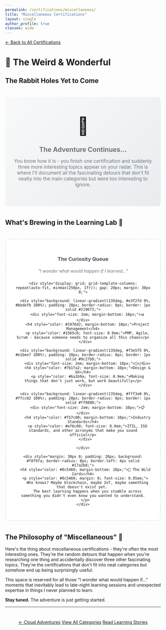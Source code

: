 ```yaml
---
permalink: /certifications/miscellaneous/
title: "Miscellaneous Certifications"
layout: single
author_profile: true
classes: wide
---
```


<div style="margin-bottom: 20px;">
  <a href="/certifications/" class="btn btn--inverse">← Back to All Certifications</a>
</div>

# 🎯 The Weird & Wonderful

## The Rabbit Holes Yet to Come

<div style="text-align: center; padding: 60px 20px; background: linear-gradient(135deg, #f8f9fa 0%, #e9ecef 100%); border-radius: 10px; margin: 40px 0;">
  <div style="font-size: 4em; margin-bottom: 20px;">🎲</div>
  <h2 style="color: #6c757d; margin-bottom: 15px;">The Adventure Continues...</h2>
  <p style="color: #6c757d; font-size: 1.1em; max-width: 600px; margin: 0 auto;">
    You know how it is - you finish one certification and suddenly three more interesting topics appear on your radar. 
    This is where I'll document all the fascinating detours that don't fit neatly into the main categories but were 
    too interesting to ignore.
  </p>
</div>

## What's Brewing in the Learning Lab 🧪

<div style="margin: 40px 0;">
  <div style="background: white; border: 2px dashed #dee2e6; border-radius: 10px; padding: 30px; text-align: center;">
    <h3 style="color: #495057; margin-bottom: 20px;">The Curiosity Queue</h3>
    <p style="color: #6c757d; margin-bottom: 25px; font-style: italic;">
      "I wonder what would happen if I learned..."
    </p>
    
    <div style="display: grid; grid-template-columns: repeat(auto-fit, minmax(250px, 1fr)); gap: 20px; margin: 30px 0;">
      
      <div style="background: linear-gradient(135deg, #e3f2fd 0%, #bbdefb 100%); padding: 20px; border-radius: 8px; border: 1px solid #2196f3;">
        <div style="font-size: 2em; margin-bottom: 10px;">📊</div>
        <h4 style="color: #1976d2; margin-bottom: 10px;">Project Management</h4>
        <p style="color: #1565c0; font-size: 0.9em;">PMP, Agile, Scrum - because someone needs to organize all this chaos</p>
      </div>
      
      <div style="background: linear-gradient(135deg, #f3e5f5 0%, #e1bee7 100%); padding: 20px; border-radius: 8px; border: 1px solid #9c27b0;">
        <div style="font-size: 2em; margin-bottom: 10px;">🎨</div>
        <h4 style="color: #7b1fa2; margin-bottom: 10px;">Design & UX</h4>
        <p style="color: #6a1b9a; font-size: 0.9em;">Making things that don't just work, but work beautifully</p>
      </div>
      
      <div style="background: linear-gradient(135deg, #fff3e0 0%, #ffcc02 100%); padding: 20px; border-radius: 8px; border: 1px solid #ff9800;">
        <div style="font-size: 2em; margin-bottom: 10px;">📋</div>
        <h4 style="color: #f57c00; margin-bottom: 10px;">Industry Standards</h4>
        <p style="color: #ef6c00; font-size: 0.9em;">ITIL, ISO standards, and other acronyms that make you sound official</p>
      </div>
      
    </div>
    
    <div style="margin: 30px 0; padding: 20px; background: #f8f9fa; border-radius: 8px; border-left: 4px solid #17a2b8;">
      <h4 style="color: #0c5460; margin-bottom: 10px;">🎯 The Wild Cards</h4>
      <p style="color: #0c5460; margin: 0; font-size: 0.95em;">
        Who knows? Maybe blockchain, maybe IoT, maybe something that doesn't exist yet. 
        The best learning happens when you stumble across something you didn't even know you wanted to understand.
      </p>
    </div>
  </div>
</div>

## The Philosophy of "Miscellaneous" 🤔

Here's the thing about miscellaneous certifications - they're often the most interesting ones. They're the random detours that happen when you're researching one thing and accidentally discover three other fascinating topics. They're the certifications that don't fit into neat categories but somehow end up being surprisingly useful.

This space is reserved for all those "I wonder what would happen if..." moments that inevitably lead to late-night learning sessions and unexpected expertise in things I never planned to learn.

**Stay tuned.** The adventure is just getting started.

---

<div style="text-align: center; margin-top: 40px;">
  <a href="/certifications/devops-cloud/" class="btn btn--warning">← Cloud Adventures</a>
  <a href="/certifications/" class="btn btn--primary">View All Categories</a>
  <a href="/posts/" class="btn btn--outline">Read Learning Stories</a>
</div>
